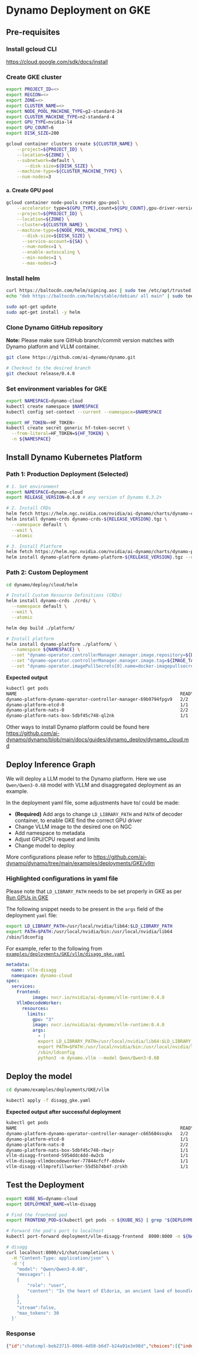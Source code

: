 # Dynamo Deployment on GKE

## Pre-requisites

### Install gcloud CLI
https://cloud.google.com/sdk/docs/install 

### Create GKE cluster

```bash
export PROJECT_ID=<>
export REGION=<>
export ZONE=<>
export CLUSTER_NAME=<>
export NODE_POOL_MACHINE_TYPE=g2-standard-24
export CLUSTER_MACHINE_TYPE=n2-standard-4
export GPU_TYPE=nvidia-l4
export GPU_COUNT=6
export DISK_SIZE=200

gcloud container clusters create ${CLUSTER_NAME} \
 	--project=${PROJECT_ID} \
 	--location=${ZONE} \
	--subnetwork=default \
       --disk-size=${DISK_SIZE} \
	--machine-type=${CLUSTER_MACHINE_TYPE} \
 	--num-nodes=3
```

#### a. Create GPU pool

```bash
gcloud container node-pools create gpu-pool \
 	--accelerator type=${GPU_TYPE},count=${GPU_COUNT},gpu-driver-version=latest \
 	--project=${PROJECT_ID} \
 	--location=${ZONE} \
 	--cluster=${CLUSTER_NAME} \
	--machine-type=${NODE_POOL_MACHINE_TYPE} \
      --disk-size=${DISK_SIZE} \
      --service-account=${SA} \
      --num-nodes=1 \
      --enable-autoscaling \
      --min-nodes=1 \
      --max-nodes=3
```

###  Install helm

```bash
curl https://baltocdn.com/helm/signing.asc | sudo tee /etc/apt/trusted.gpg.d/helm.asc > /dev/null
echo "deb https://baltocdn.com/helm/stable/debian/ all main" | sudo tee /etc/apt/sources.list.d/helm-stable-debian.list

sudo apt-get update
sudo apt-get install -y helm
```

###  Clone Dynamo GitHub repository

**Note:** Please make sure GitHub branch/commit version matches with Dynamo platform and VLLM container. 

```bash
git clone https://github.com/ai-dynamo/dynamo.git

# Checkout to the desired branch
git checkout release/0.4.0
```

###  Set environment variables for GKE

```bash
export NAMESPACE=dynamo-cloud
kubectl create namespace $NAMESPACE
kubectl config set-context --current --namespace=$NAMESPACE

export HF_TOKEN=<HF_TOKEN>
kubectl create secret generic hf-token-secret \
  --from-literal=HF_TOKEN=${HF_TOKEN} \
  -n ${NAMESPACE}
```

## Install Dynamo Kubernetes Platform

### Path 1: Production Deployment (Selected)

```bash
# 1. Set environment
export NAMESPACE=dynamo-cloud
export RELEASE_VERSION=0.4.0 # any version of Dynamo 0.3.2+

# 2. Install CRDs
helm fetch https://helm.ngc.nvidia.com/nvidia/ai-dynamo/charts/dynamo-crds-${RELEASE_VERSION}.tgz
helm install dynamo-crds dynamo-crds-${RELEASE_VERSION}.tgz \
  --namespace default \
  --wait \
  --atomic

# 3. Install Platform
helm fetch https://helm.ngc.nvidia.com/nvidia/ai-dynamo/charts/dynamo-platform-${RELEASE_VERSION}.tgz
helm install dynamo-platform dynamo-platform-${RELEASE_VERSION}.tgz --namespace ${NAMESPACE}
```

### Path 2: Custom Deployment

```bash
cd dynamo/deploy/cloud/helm

# Install Custom Resource Definitions (CRDs)
helm install dynamo-crds ./crds/ \
  --namespace default \
  --wait \
  --atomic

helm dep build ./platform/

# Install platform
helm install dynamo-platform ./platform/ \
  --namespace ${NAMESPACE} \
  --set "dynamo-operator.controllerManager.manager.image.repository=${DOCKER_SERVER}/dynamo-operator" \
  --set "dynamo-operator.controllerManager.manager.image.tag=${IMAGE_TAG}" \
  --set "dynamo-operator.imagePullSecrets[0].name=docker-imagepullsecret"
```

**Expected output**

```bash
kubectl get pods
NAME                                                              READY   STATUS             RESTARTS   AGE
dynamo-platform-dynamo-operator-controller-manager-69b9794fpgv9   2/2     Running            0          4m27s
dynamo-platform-etcd-0                                            1/1     Running            0          4m27s
dynamo-platform-nats-0                                            2/2     Running            0          4m27s
dynamo-platform-nats-box-5dbf45c748-ql2nk                         1/1     Running            0          4m27s
```

Other ways to install Dynamo platform could be found here https://github.com/ai-dynamo/dynamo/blob/main/docs/guides/dynamo_deploy/dynamo_cloud.md 

## Deploy Inference Graph

We will deploy a LLM model to the Dynamo platform. Here we use `Qwen/Qwen3-0.6B` model with VLLM and disaggregated deployment as an example. 

In the deployment yaml file, some adjustments have to/ could be made:

- **(Required)** Add args to change `LD_LIBRARY_PATH` and `PATH` of decoder container, to enable GKE find the correct GPU driver
- Change VLLM  image to the desired one on NGC
- Add namespace to metadata
- Adjust GPU/CPU request and limits
- Change model to deploy

More configurations please refer to https://github.com/ai-dynamo/dynamo/tree/main/examples/deployments/GKE/vllm

### Highlighted configurations in yaml file
Please note that `LD_LIBRARY_PATH` needs to be set properly in GKE as per [Run GPUs in GKE](https://cloud.google.com/kubernetes-engine/docs/how-to/gpus)

The following snippet needs to be present in the `args` field of the deployment `yaml` file:

```bash
export LD_LIBRARY_PATH=/usr/local/nvidia/lib64:$LD_LIBRARY_PATH
export PATH=$PATH:/usr/local/nvidia/bin:/usr/local/nvidia/lib64
/sbin/ldconfig
```

For example, refer to the following from [`examples/deployments/GKE/vllm/disagg_gke.yaml`](./vllm/disagg_gke.yaml)

```yaml
metadata:
  name: vllm-disagg
  namespace: dynamo-cloud
spec:
  services:
    Frontend:
          image: nvcr.io/nvidia/ai-dynamo/vllm-runtime:0.4.0
    VllmDecodeWorker:
​​      resources:
        limits:
          gpu: "3"
          image: nvcr.io/nvidia/ai-dynamo/vllm-runtime:0.4.0
          args:
            - |
            export LD_LIBRARY_PATH=/usr/local/nvidia/lib64:$LD_LIBRARY_PATH
            export PATH=$PATH:/usr/local/nvidia/bin:/usr/local/nvidia/lib64
            /sbin/ldconfig
            python3 -m dynamo.vllm --model Qwen/Qwen3-0.6B
```

## Deploy the model

```bash
cd dynamo/examples/deployments/GKE/vllm

kubectl apply -f disagg_gke.yaml
```

**Expected output after successful deployment**

```bash
kubectl get pods
NAME                                                              READY   STATUS    RESTARTS   AGE
dynamo-platform-dynamo-operator-controller-manager-c665684ssqkx   2/2     Running   0          65m
dynamo-platform-etcd-0                                            1/1     Running   0          65m
dynamo-platform-nats-0                                            2/2     Running   0          65m
dynamo-platform-nats-box-5dbf45c748-rbwjr                         1/1     Running   0          65m
vllm-disagg-frontend-5954ddc4dd-4w2cb                             1/1     Running   0          11m
vllm-disagg-vllmdecodeworker-77844cfcff-ddn4v                     1/1     Running   0          11m
vllm-disagg-vllmprefillworker-55d5b74b4f-zrskh                    1/1     Running   0          11m
```

## Test the Deployment

```bash
export KUBE_NS=dynamo-cloud
export DEPLOYMENT_NAME=vllm-disagg

# Find the frontend pod
export FRONTEND_POD=$(kubectl get pods -n ${KUBE_NS} | grep "${DEPLOYMENT_NAME}-frontend" | sort -k1 | tail -n1 | awk '{print $1}')

# Forward the pod's port to localhost
kubectl port-forward deployment/vllm-disagg-frontend  8000:8000 -n ${NAMESPACE}

# disagg
curl localhost:8000/v1/chat/completions \
  -H "Content-Type: application/json" \
  -d '{
    "model": "Qwen/Qwen3-0.6B",
    "messages": [
    {
        "role": "user",
        "content": "In the heart of Eldoria, an ancient land of boundless magic and mysterious creatures, lies the long-forgotten city of Aeloria. Once a beacon of knowledge and power, Aeloria was buried beneath the shifting sands of time, lost to the world for centuries. You are an intrepid explorer, known for your unparalleled curiosity and courage, who has stumbled upon an ancient map hinting at ests that Aeloria holds a secret so profound that it has the potential to reshape the very fabric of reality. Your journey will take you through treacherous deserts, enchanted forests, and across perilous mountain ranges. Your Task: Character Background: Develop a detailed background for your character. Describe their motivations for seeking out Aeloria, their skills and weaknesses, and any personal connections to the ancient city or its legends. Are they driven by a quest for knowledge, a search for lost familt clue is hidden."
    }
    ],
    "stream":false,
    "max_tokens": 30
  }'
```

### Response

```json
{"id":"chatcmpl-beb23715-8066-4d50-b6d7-b24a91e3e98d","choices":[{"index":0,"message":{"content":"<think>\nOkay, so I need to develop a character background for the explorer in Eldoria. Let me start by recalling the user's query.","refusal":null,"tool_calls":null,"role":"assistant","function_call":null,"audio":null},"finish_reason":"stop","logprobs":null}],"created":1756243811,"model":"Qwen/Qwen3-0.6B","service_tier":null,"system_fingerprint":null,"object":"chat.completion","usage":{"prompt_tokens":196,"completion_tokens":29,"total_tokens":225,"prompt_tokens_details":null,"completion_tokens_details":null}}
```

